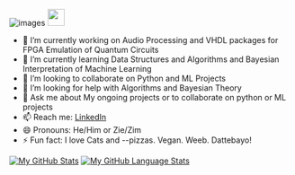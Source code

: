 ![images](https://user-images.githubusercontent.com/69641277/126748302-42436b51-8406-418b-bece-6b301a5e2475.jpeg)
 <img src="https://raw.githubusercontent.com/MartinHeinz/MartinHeinz/master/wave.gif" width="30px">

- 🔭 I’m currently working on Audio Processing and VHDL packages for FPGA Emulation of Quantum Circuits  
- 🌱 I’m currently learning Data Structures and Algorithms and Bayesian Interpretation of Machine Learning  
- 👯 I’m looking to collaborate on Python and ML Projects  
- 🤔 I’m looking for help with Algorithms and Bayesian Theory  
- 💬 Ask me about My ongoing projects or to collaborate on python or ML projects  
- 📫 Reach me: <a href='https://www.linkedin.com/in/kartik-anand-6abb94192/'>LinkedIn</a>   
- 😄 Pronouns: He/Him or Zie/Zim  
- ⚡ Fun fact: I love Cats and --pizzas. Vegan. Weeb. Dattebayo!  

[![My GitHub Stats](https://github-readme-stats.vercel.app/api/?username=k-styles&count_private=true&theme=tokyonight&showicons=true)]()
[![My GitHub Language Stats](https://github-readme-stats.vercel.app/api/top-langs/?username=k-styles&langs_count=5&theme=tokyonight)]()
